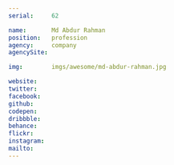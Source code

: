 ```yaml
---
serial:     62

name:       Md Abdur Rahman
position:   profession
agency:     company
agencySite:

img:        imgs/awesome/md-abdur-rahman.jpg

website:    
twitter:    
facebook:   
github:     
codepen:    
dribbble:   
behance:    
flickr:     
instagram:  
mailto:     
---
```

